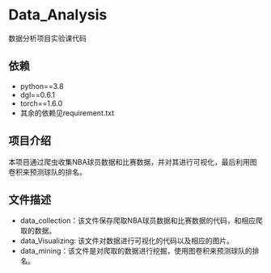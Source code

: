 # Data_Analysis
数据分析项目实验课代码

## 依赖
* python==3.8
* dgl==0.6.1
* torch==1.6.0
* 其余的依赖见requirement.txt


## 项目介绍
本项目通过爬虫收集NBA球员数据和比赛数据，并对其进行可视化，最后利用图卷积来预测球队的排名。

## 文件描述
* data_collection：该文件保存爬取NBA球员数据和比赛数据的代码，和相应爬取的数据。
* data_Visualizing: 该文件对数据进行可视化的代码以及相应的图片。
* data_mining：该文件是对爬取的数据进行挖掘，使用图卷积来预测球队的排名。
